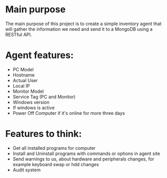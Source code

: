 # Main purpose
The main purpose of this project is to create a simple inventory agent that will gather the information we need and send it to a MongoDB using a RESTful API.

# Agent features:
- PC Model
- Hostname
- Actual User
- Local IP
- Monitor Model
- Service Tag (PC and Monitor)
- Windows version
- If windows is active
- Power Off Computer if it's online for more three days

# Features to think:

- Get all installed programs for computer
- Install and Uninstall programs with commands or options in agent site
- Send warnings to us, about hardware and peripherals changes, for example keyboard swap or hdd changes
- Audit system
